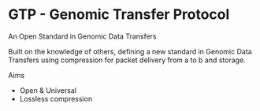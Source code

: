 GTP - Genomic Transfer Protocol
===

An Open Standard in Genomic Data Transfers

Built on the knowledge of others, defining a new standard in Genomic Data Transfers using compression for packet delivery from a to b and storage.

Aims

- Open & Universal
- Lossless compression






